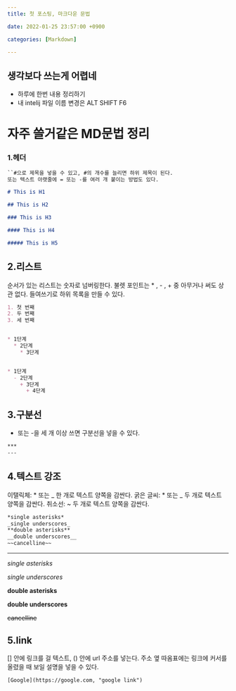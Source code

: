 ```yaml
---
title: 첫 포스팅, 마크다운 문법

date: 2022-01-25 23:57:00 +0900

categories: [Markdown]

---
```


## 생각보다 쓰는게 어렵네
- 하루에 한번 내용 정리하기
- 내 intelij 파일 이름 변경은 ALT SHIFT F6


# 자주 쓸거같은 MD문법 정리

### 1.헤더
``` Markdown
``#으로 제목을 넣을 수 있고, #의 개수를 늘리면 하위 제목이 된다.
또는 텍스트 아랫줄에 = 또는 -를 여러 개 붙이는 방법도 있다.

# This is H1

## This is H2

### This is H3

#### This is H4

##### This is H5
```


## 2.리스트
   순서가 있는 리스트는 숫자로 넘버링한다.
   불렛 포인트는 * , - , + 중 아무거나 써도 상관 없다.
   들여쓰기로 하위 목록을 만들 수 있다.

```Markdown
1. 첫 번째
2. 두 번째
3. 세 번째


* 1단계
  * 2단계
    * 3단계


* 1단계
  - 2단계
    + 3단계
      + 4단계
```

## 3.구분선
* 또는 -을 세 개 이상 쓰면 구분선을 넣을 수 있다.
```Markdown
***
---
```

## 4.텍스트 강조
   이탤릭체: * 또는 _ 한 개로 텍스트 양쪽을 감싼다.
   굵은 글씨: * 또는 _ 두 개로 텍스트 양쪽을 감싼다.
   취소선: ~ 두 개로 텍스트 양쪽을 감싼다.

```Markdown
*single asterisks*
_single underscores_
**double asterisks**
__double underscores__
~~cancelline~~
```
---
*single asterisks*

_single underscores_

**double asterisks**

__double underscores__

~~cancelline~~

## 5.link
[] 안에 링크를 걸 텍스트, () 안에 url 주소를 넣는다.
주소 옆 따옴표에는 링크에 커서를 올렸을 때 보일 설명을 넣을 수 있다.
```
[Google](https://google.com, "google link")
```
